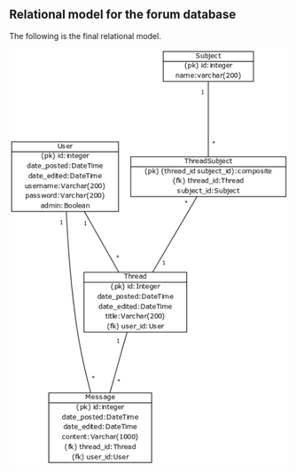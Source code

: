 ## Relational model for the forum database
The following is the final relational model.

![WIP relational model](forum_relational_model_FINAL.png)